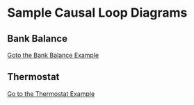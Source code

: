 # Sample Causal Loop Diagrams

## Bank Balance

[Goto the Bank Balance Example](./bank-balance/index.md)

## Thermostat

[Go to the Thermostat Example](./thermostat/index.md)